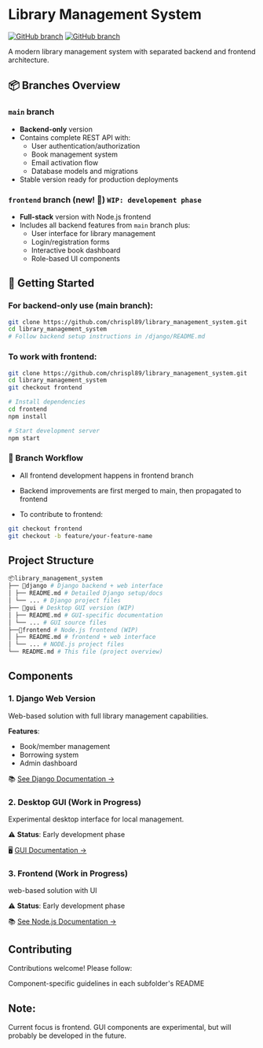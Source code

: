 # Library Management System

[![GitHub branch](https://img.shields.io/badge/branch-main-blue)](https://github.com/chrispl89/library_management_system/tree/main)
[![GitHub branch](https://img.shields.io/badge/branch-frontend-green)](https://github.com/chrispl89/library_management_system/tree/frontend)

A modern library management system with separated backend and frontend architecture.

## 📦 Branches Overview

### `main` branch
- **Backend-only** version
- Contains complete REST API with:
  - User authentication/authorization
  - Book management system
  - Email activation flow
  - Database models and migrations
- Stable version ready for production deployments

### `frontend` branch (**new!** 🎉) `WIP: developement phase`
- **Full-stack** version with Node.js frontend
- Includes all backend features from `main` branch plus:
  - User interface for library management
  - Login/registration forms
  - Interactive book dashboard
  - Role-based UI components
  
## 🚀 Getting Started

### For backend-only use (main branch):
```bash
git clone https://github.com/chrispl89/library_management_system.git
cd library_management_system
# Follow backend setup instructions in /django/README.md
```
### To work with frontend:
```bash
git clone https://github.com/chrispl89/library_management_system.git
cd library_management_system
git checkout frontend

# Install dependencies
cd frontend
npm install

# Start development server
npm start
```
### 🔄 Branch Workflow

- All frontend development happens in frontend branch

- Backend improvements are first merged to main, then propagated to frontend

- To contribute to frontend:
```bash
git checkout frontend
git checkout -b feature/your-feature-name
```

## Project Structure
```bash
📦library_management_system
├── 📂django # Django backend + web interface 
│ ├── README.md # Detailed Django setup/docs
│ └── ... # Django project files
├── 📂gui # Desktop GUI version (WIP)
│ ├── README.md # GUI-specific documentation
│ └── ... # GUI source files
├──📂frontend # Node.js frontend (WIP)
│ ├── README.md # frontend + web interface
│ └── ... # NODE.js project files
└── README.md # This file (project overview)

```

## Components

### 1. Django Web Version
Web-based solution with full library management capabilities.

**Features**:
- Book/member management
- Borrowing system
- Admin dashboard

📚 [See Django Documentation →](/django/README.md)

### 2. Desktop GUI (Work in Progress)
Experimental desktop interface for local management.

⚠️ **Status**: Early development phase

🖥️ [GUI Documentation →](/gui/README.md)


### 3. Frontend (Work in Progress)
web-based solution with UI

⚠️ **Status**: Early development phase

📚 [See Node.js Documentation →](https://github.com/chrispl89/library_management_system/blob/frontend/frontend/README.md)


## Contributing
Contributions welcome! Please follow:

Component-specific guidelines in each subfolder's README


## Note:
Current focus is frontend. GUI components are experimental, but will probably be developed in the future.